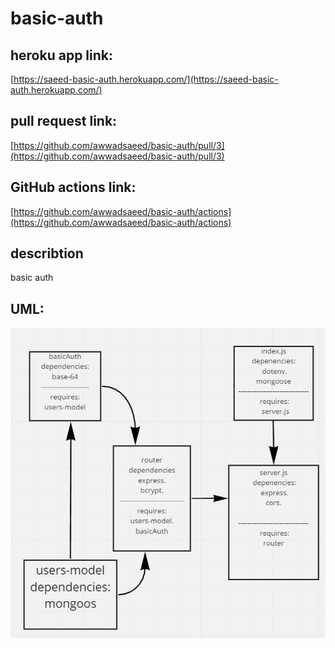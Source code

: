 # basic-auth
## heroku app link:  
[https://saeed-basic-auth.herokuapp.com/](https://saeed-basic-auth.herokuapp.com/)  
## pull request link:  
[https://github.com/awwadsaeed/basic-auth/pull/3](https://github.com/awwadsaeed/basic-auth/pull/3)  
## GitHub actions link:  
[https://github.com/awwadsaeed/basic-auth/actions](https://github.com/awwadsaeed/basic-auth/actions)
## describtion  
basic auth

## UML:  
![latest whiteboard](./whiteboard.JPG)
